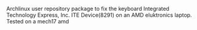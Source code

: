 Archlinux user repository package to fix the keyboard Integrated Technology
Express, Inc. ITE Device(8291) on an AMD eluktronics laptop.
Tested on a mech17 amd
